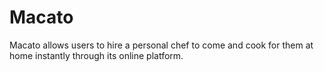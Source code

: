 # Macato
Macato allows users to hire a personal chef to come and cook for them at home instantly through its online platform.
